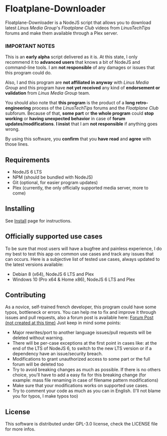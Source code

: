 **Floatplane-Downloader**
===================

Floatplane-Downloader is a NodeJS script that allows you to download latest *Linus Media Group*'s *Floatplane Club* videos from *LinusTechTips* forums and make them available through a Plex server.

### IMPORTANT NOTES
This is an **early alpha** script delivered as it is. At this state, I only recommend it to **advanced users** that knows a bit of NodeJS and command-line tools. I am **not responsible** of any damages or issues that this program could do.

Also, I and this program are **not affiliated in anyway** with *Linus Media Group* and this program have **not yet received** any kind of **endorsement or validation** from *Linus Media Group* team.

You should also note that **this program** is the product of a **long retro-engineering** process of the *LinusTechTips* forums and the *Floatplane Club* subforum. Because of that, **some part** or **the whole program** could **stop working** or **having unexpected behavior** in case of **forum updates/modifications**. **I insist** that I am **not responsible** if anything goes wrong.

By using this software, you **confirm** that you **have read** and **agree** with those lines.

Requirements
------------
 - NodeJS 6 LTS
 - NPM (should be bundled with NodeJS)
 - Git (optional, for easier program updates)
 - Plex (currently, the only officially supported media server, more to come)

Installing
-------

See [Install](documentation/Install.md) page for instructions.

Officially supported use cases
------------------------------
To be sure that most users will have a bugfree and painless experience, I do my best to test this app on common use cases and track any issues that can occurs.
Here is a subjective list of tested use cases, always updated to the latest versions available:

 - Debian 8 (x64), NodeJS 6 LTS and Plex
 - Windows 10 (Pro x64 & Home x86), NodeJS 6 LTS and Plex

Contributing
------------
As a novice, self-trained french developer, this program could have some typos, bottleneck or errors.
You can help me to fix and improve it through issues and pull requests, also a forum post is available here: [Forum Post (not created at this time)](https://linustechtips.com)
Just keep in mind some points:

 - Major rewrites/port to another language issues/pull requests will be deleted without warning.
 - There will be per-case exceptions at the first point in cases like: at the end of the LTS of NodeJS 6, to switch to the new LTS version or if a dependency have an issue/security breach.
 - Modifications to grant unauthorized access to some part or the full forum will be deleted too
 - Try to avoid breaking changes as much as possible. If there is no others choice, you'll have to add a easy fix for this breaking change (for example: mass file renaming in case of filename pattern modifications)
 - Make sure that your modifications works on supported use cases.
 - Try to comment your code as much as you can in English. (I'll not blame you for typos, I make typos too)

License
-------
This software is distributed under GPL-3.0 license, check the LICENSE file for more infos.
